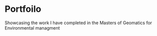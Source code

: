 # Portfoilo
Showcasing the work I have completed in the Masters of Geomatics for Environmental managment

